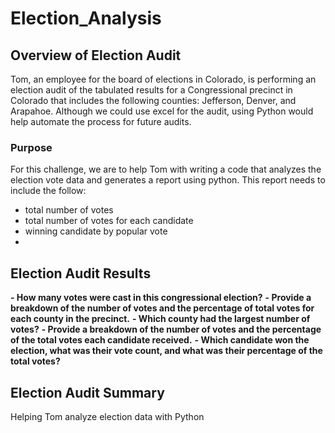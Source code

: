 # Election_Analysis
## Overview of Election Audit
Tom, an employee for the board of elections in Colorado, is performing an election audit of the tabulated results for a Congressional precinct in Colorado that includes the following counties: Jefferson, Denver, and Arapahoe. Although we could use excel for the audit, using Python would help automate the process for future audits. 

### Purpose
For this challenge, we are to help Tom with writing a code that analyzes the election vote data and generates a report using python. This report needs to include the follow: 
- total number of votes 
- total number of votes for each candidate
- winning candidate by popular vote
-
## Election Audit Results

**- How many votes were cast in this congressional election?**
**- Provide a breakdown of the number of votes and the percentage of total votes for each county in the precinct.**
**- Which county had the largest number of votes?**
**- Provide a breakdown of the number of votes and the percentage of the total votes each candidate received.**
**- Which candidate won the election, what was their vote count, and what was their percentage of the total votes?**

## Election Audit Summary


Helping Tom analyze election data with Python
